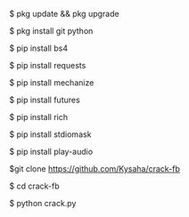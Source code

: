 $ pkg update && pkg upgrade

$ pkg install git python

$ pip install bs4

$ pip install requests 

$ pip install mechanize 

$ pip install futures

$ pip install rich 

$ pip install stdiomask 

$ pip install play-audio  

$git clone https://github.com/Kysaha/crack-fb

$ cd crack-fb

$ python crack.py
